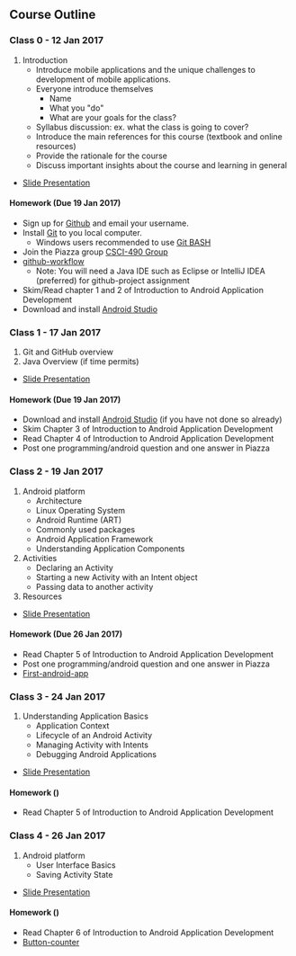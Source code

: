 ## Course Outline

### Class 0 - 12 Jan 2017

1. Introduction
    * Introduce mobile applications and the unique challenges to development of mobile applications.
    * Everyone introduce themselves
        * Name
        * What you "do"
        * What are your goals for the class?
   * Syllabus discussion: ex. what the class is going to cover?
   * Introduce the main references for this course (textbook and online resources)
   * Provide the rationale for the course
   * Discuss important insights about the course and learning in general
* [Slide Presentation](https://docs.google.com/presentation/d/1wfEjZae99QWwc0fsPF85pAxsYRbMkRInNM_bzbm2AFs/edit#slide=id.g35f391192_00)

#### Homework (Due 19 Jan 2017)

* Sign up for [Github](https://github.com) and email your username.
* Install [Git](https://git-scm.com/downloads) to you local computer.
   * Windows users recommended to use [Git BASH](https://git-for-windows.github.io/) 
* Join the Piazza group [CSCI-490 Group](piazza.com/cofc/spring2017/csci490)
* [github-workflow](https://github.com/CSCI-490-MobileAppDevelopment/github-workflow)
   * Note: You will need a Java IDE such as Eclipse or IntelliJ IDEA (preferred) for github-project assignment
* Skim/Read chapter 1 and 2 of Introduction to Android Application Development
* Download and install [Android Studio](https://developer.android.com/studio/index.html)


### Class 1 - 17 Jan 2017

1. Git and GitHub overview
2. Java Overview (if time permits)
* [Slide Presentation](https://docs.google.com/presentation/d/1OzJWPZaCS3Mugrj9mWqDz2k5C0vxi2xcRftrGBvdfho/edit?usp=sharing)


#### Homework (Due 19 Jan 2017)

* Download and install [Android Studio](https://developer.android.com/studio/index.html) (if you have not done so already)
* Skim Chapter 3 of Introduction to Android Application Development
* Read Chapter 4 of Introduction to Android Application Development
* Post one programming/android question and one answer in Piazza

### Class 2 - 19 Jan 2017

1. Android platform
   * Architecture
   * Linux Operating System
   * Android Runtime (ART)
   * Commonly used packages
   * Android Application Framework
   * Understanding Application Components
2. Activities
   * Declaring an Activity
   * Starting a new Activity with an Intent object
   * Passing data to another activity
3. Resources
* [Slide Presentation](https://docs.google.com/presentation/d/1LsKE7PQX8TxL5Lc8So0RDafSxB4ipAQsHp7j8Ccpqpc/edit#slide=id.g35f391192_04)

#### Homework (Due 26 Jan 2017)

* Read Chapter 5 of Introduction to Android Application Development
* Post one programming/android question and one answer in Piazza
* [First-android-app](https://github.com/CSCI-490-MobileAppDevelopment/First-android-app)


### Class 3 - 24 Jan 2017

1. Understanding Application Basics
   * Application Context
   * Lifecycle of an Android Activity
   * Managing Activity with Intents
   * Debugging Android Applications
* [Slide Presentation]()


#### Homework ()

* Read Chapter 5 of Introduction to Android Application Development

### Class 4 - 26 Jan 2017

1. Android platform
   * User Interface Basics
   * Saving Activity State
* [Slide Presentation]()

#### Homework ()

* Read Chapter 6 of Introduction to Android Application Development
* [Button-counter](https://github.com/CSCI-490-MobileAppDevelopment/Button-counter)

